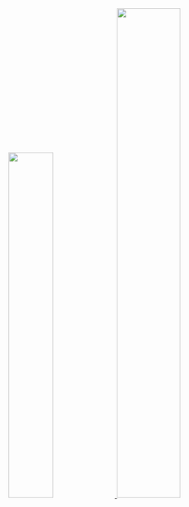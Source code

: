 <div>
  <a href="https://github.com/Plekest">
  <img width="42%" src="https://github-readme-stats.vercel.app/api?username=Plekest&show_icons=true&theme=dracula&include_allcommits=true&count_private=true"/>
  <img width="50%" src="https://github-readme-stats.vercel.app/api/top-langs/?username=Plekest&layout=compact&langs_count=16&theme=dracula"/>
</div>
